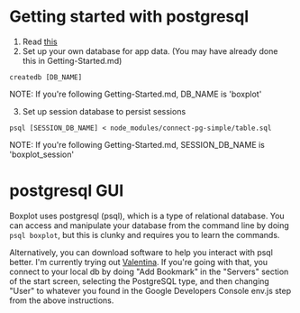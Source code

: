 # Getting started with postgresql

1. Read [this](https://devcenter.heroku.com/articles/heroku-postgresql)
2. Set up your own database for app data. (You may have already done this in Getting-Started.md)
```
createdb [DB_NAME]
```
NOTE: If you're following Getting-Started.md, DB_NAME is 'boxplot'

3. Set up session database to persist sessions
```
psql [SESSION_DB_NAME] < node_modules/connect-pg-simple/table.sql
```
NOTE: If you're following Getting-Started.md, SESSION_DB_NAME is 'boxplot_session'

# postgresql GUI

Boxplot uses postgresql (psql), which is a type of relational database. You can access and manipulate your database from the command line by doing `psql boxplot`, but this is clunky and requires you to learn the commands.

Alternatively, you can download software to help you interact with psql better. I'm currently trying out [Valentina](http://www.valentina-db.com/en/valentina-studio-overview). If you're going with that, you connect to your local db by doing "Add Bookmark" in the "Servers" section of the start screen, selecting the PostgreSQL type, and then changing "User" to whatever you found in the Google Developers Console env.js step from the above instructions.
